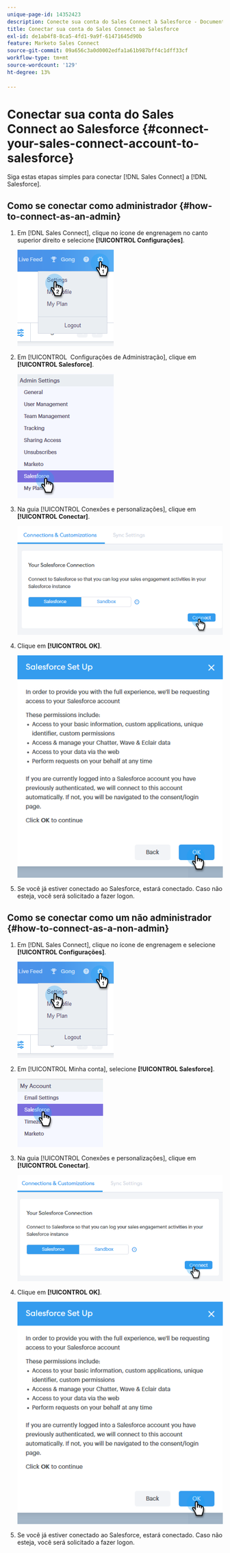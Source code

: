 ```yaml
---
unique-page-id: 14352423
description: Conecte sua conta do Sales Connect à Salesforce - Documentação do Marketo - Documentação do produto
title: Conectar sua conta do Sales Connect ao Salesforce
exl-id: de1ab4f8-8ca5-4fd1-9a9f-61471645d90b
feature: Marketo Sales Connect
source-git-commit: 09a656c3a0d0002edfa1a61b987bff4c1dff33cf
workflow-type: tm+mt
source-wordcount: '129'
ht-degree: 13%

---
```


# Conectar sua conta do Sales Connect ao Salesforce {#connect-your-sales-connect-account-to-salesforce}

Siga estas etapas simples para conectar [!DNL Sales Connect] a [!DNL Salesforce].

## Como se conectar como administrador {#how-to-connect-as-an-admin}

1. Em [!DNL Sales Connect], clique no ícone de engrenagem no canto superior direito e selecione **[!UICONTROL Configurações]**.

   ![](assets/one.png)

1. Em [!UICONTROL &#x200B; Configurações de Administração], clique em **[!UICONTROL Salesforce]**.

   ![](assets/six.png)

1. Na guia [!UICONTROL Conexões e personalizações], clique em **[!UICONTROL Conectar]**.

   ![](assets/seven.png)

1. Clique em **[!UICONTROL OK]**.

   ![](assets/four.png)

1. Se você já estiver conectado ao Salesforce, estará conectado. Caso não esteja, você será solicitado a fazer logon.

## Como se conectar como um não administrador {#how-to-connect-as-a-non-admin}

1. Em [!DNL Sales Connect], clique no ícone de engrenagem e selecione **[!UICONTROL Configurações]**.

   ![](assets/one.png)

1. Em [!UICONTROL Minha conta], selecione **[!UICONTROL Salesforce]**.

   ![](assets/two.png)

1. Na guia [!UICONTROL Conexões e personalizações], clique em **[!UICONTROL Conectar]**.

   ![](assets/three.png)

1. Clique em **[!UICONTROL OK]**.

   ![](assets/four.png)

1. Se você já estiver conectado ao Salesforce, estará conectado. Caso não esteja, você será solicitado a fazer logon.
